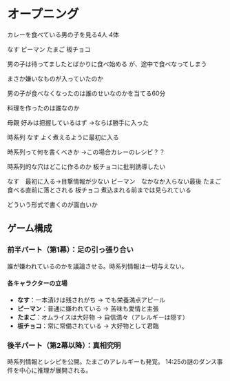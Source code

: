 

# オープニング

カレーを食べている男の子を見る4人
4体

なす
ピーマン
たまご
板チョコ

男の子は待ってましたとばかりに食べ始める
が、途中で食べなってしまう

まさか嫌いなものが入っていたのか

男の子が食べなくなったのは誰のせいなのかを当てる60分




料理を作ったのは誰なのか

母親
好みは把握しているはず
→ならば勝手に入った

時系列
なす
よく煮えるように最初に入る

時系列って何を書くべきか
→この場合カレーのレシピ？？

時系列的な穴はどこに作るのか
板チョコに批判誘導したい

なす　最初に入る→目撃情報が少ない
ピーマン　なかなか入らない最後
たまご　食べる直前に落とされる
板チョコ 煮込まれる前までは見られている

どういう形式で書くのが面白いか




## ゲーム構成

### 前半パート（第1幕）：足の引っ張り合い
誰が嫌われているのかを議論させる。時系列情報は一切与えない。

#### 各キャラクターの立場
- **なす**：一本漬けは残されがち → でも栄養満点アピール
- **ピーマン**：普通に嫌われている → 苦味も愛情と主張
- **たまご**：オムライスは大好物 → 自信満々（アレルギーは隠す）
- **板チョコ**：常に常備されている → 大好物として君臨

### 後半パート（第2幕以降）：真相究明
時系列情報とレシピを公開。たまごのアレルギーも発覚。
14:25の謎のダンス事件を中心に推理が展開される。